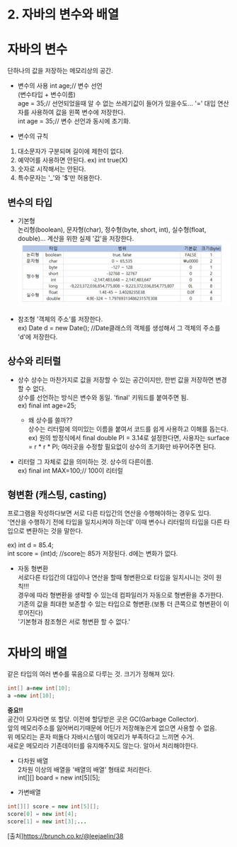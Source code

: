 # 2. 자바의 변수와 배열
# 자바의 변수  
단하나의 값을 저장하는 메모리상의 공간.   
* 변수의 사용
int age;// 변수 선언  
(변수타입 + 변수이름)   
age = 35;// 선언되었을때 알 수 없는 쓰레기값이 들어가 있을수도... '=' 대입 연산자를 사용하여 값을 왼쪽 변수에 저장한다.  
int age = 35;// 변수 선언과 동시에 초기화.  

* 변수의 규칙
1. 대소문자가 구분되며 길이에 제한이 없다.  
2. 예약어를 사용하면 안된다. ex) int true(X)  
3. 숫자로 시작해서는 안된다.  
4. 특수문자는 '_'와 '$'만 허용한다.  

## 변수의 타입
* 기본형  
논리형(boolean), 문자형(char), 정수형(byte, short, int), 실수형(float, double)... 계산을 위한 실제 '값'을 저장한다.  
![img](https://github.com/eunchae0280/StudyWithMe/blob/eunch/doc/image/primitiveType.JPG)  

* 참조형
'객체의 주소'를 저장한다.  
ex) Date d = new Date(); //Date클래스의 객체를 생성해서 그 객체의 주소를 'd'에 저장한다.  

## 상수와 리터럴
* 상수
상수는 마찬가지로 값을 저장할 수 있는 공간이지만, 한번 값을 저장하면 변경할 수 없다.  
상수를 선언하는 방식은 변수와 동일. 'final' 키워드를 붙여주면 됨.  
ex) final int age=25;  
	* 왜 상수를 쓸까??  
	상수는 리터럴에 의미있는 이름을 붙여서 코드를 쉽게 사용하고 이해를 돕는다.  
	ex) 원의 방정식에서 final double PI = 3.14로 설정한다면, 사용자는 surface = r * r * PI; 여러곳을 수정할 필요없이 상수의 초기화만 바꾸어주면 된다.  

* 리터럴
그 자체로 값을 의미하는 것. 상수의 다른이름.  
ex) final int MAX=100;// 100이 리터럴  

## 형변환 (캐스팅, casting)
프로그램을 작성하다보면 서로 다른 타입간의 연산을 수행해야하는 경우도 있다.   
'연산을 수행하기 전에 타입을 일치시켜야 하는데' 이때 변수나 리터럴의 타입을 다른 타입으로 변환하는 것을 말한다.  

ex) int d = 85.4;  
	int score = (int)d; //score는 85가 저장된다. d에는 변화가 없다.    
	
* 자동 형변환  
서로다른 타입간의 대입이나 연산을 할때 형변환으로 타입을 일치시니는 것이 원칙!!!  
경우에 따라 형변환을 생략할 수 있는데 컴파일러가 자동으로 형변환을 추가한다.  
기존의 값을 최대한 보존할 수 있는 타입으로 형변환.(보통 더 큰쪽으로 형변환이 이루어진다)  
'기본형과 참조형은 서로 형변환 할 수 없다.'  

# 자바의 배열
같은 타입의 여러 변수를 묶음으로 다루는 것. 크기가 정해져 있다.  
```java
int[] a=new int[10];
a =new int[10]; 
```
**중요!!**  
공간이 모자라면 또 할당. 이전에 할당받은 곳은 GC(Garbage Collector).  
앞의 메모리주소를 잃어버리기때문에 어딘가 저장해놓은게 없으면 사용할 수 없음.  
위 메모리는 혼자 떠돌다 자바시스템이 메모리가 부족하다고 느끼면 수거.  
새로운 메모리라 기존데이터를 유지해주지도 않는다. 알아서 처리해야한다.  

* 다차원 배열  
2차원 이상의 배열을 '배열의 배열' 형태로 처리한다.  
int[][] board = new int[5][5];  

* 가변배열
```java
int[][] score = new int[5][];  
score[0] = new int[4];  
score[1] = new int[3];...  
```  
	
[출처]https://brunch.co.kr/@leejaelin/38
